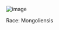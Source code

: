 ![image](https://user-images.githubusercontent.com/13347039/191853863-adc96aab-a887-4f61-8c3d-3997641682d0.png)

Race: Mongoliensis
